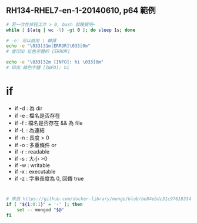 
## RH134-RHEL7-en-1-20140610, p64 範例

```sh
# 若一次性排程工作 > 0, bash 就睡覺吧~
while [ $(atq | wc -l) -gt 0 ]; do sleep 1s; done
```


```bash
# -e: 可以啟用 \ 轉譯
echo -e "\033[31m[ERROR]\033[0m"
# 會印出 紅色字體的 [ERROR]

echo -e "\033[32m [INFO]: hi \033[0m"
# 印出 綠色字體 [INFO]: hi
```


# if

- if -d : 為 dir
- if -e : 檔名是否存在
- if -f : 檔名是否存在 && 為 file
- if -L : 為連結
- if -n : 長度 > 0
- if -o : 多重條件 or
- if -r : readable
- if -s : 大小 >0
- if -w : writable
- if -x : executable
- if -z : 字串長度為 0, 回傳 true


# 

```bash
# 來自 https://github.com/docker-library/mongo/blob/be84ebdc31c9761833412215d3d2f60538ee9f5a/4.4/docker-entrypoint.sh
if [ "${1:0:1}" = '-' ]; then
	set -- mongod "$@"
fi


```